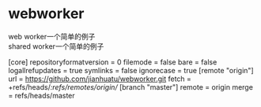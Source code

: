 # webworker
web worker一个简单的例子</br>
shared worker一个简单的例子



[core]
	repositoryformatversion = 0
	filemode = false
	bare = false
	logallrefupdates = true
	symlinks = false
	ignorecase = true
[remote "origin"]
	url = https://github.com/jianhuatu/webworker.git
	fetch = +refs/heads/*:refs/remotes/origin/*
[branch "master"]
	remote = origin
	merge = refs/heads/master

